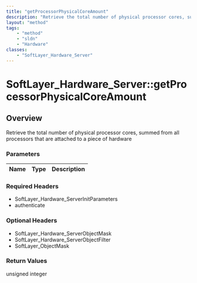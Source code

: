 ```yaml
---
title: "getProcessorPhysicalCoreAmount"
description: "Retrieve the total number of physical processor cores, summed from all processors that are attached to a piece of hardwa... "
layout: "method"
tags:
    - "method"
    - "sldn"
    - "Hardware"
classes:
    - "SoftLayer_Hardware_Server"
---
```

# SoftLayer_Hardware_Server::getProcessorPhysicalCoreAmount
## Overview 
Retrieve the total number of physical processor cores, summed from all processors that are attached to a piece of hardware

### Parameters 
|Name | Type | Description |
| --- | --- | --- |


### Required Headers
* SoftLayer_Hardware_ServerInitParameters
* authenticate

### Optional Headers
* SoftLayer_Hardware_ServerObjectMask
* SoftLayer_Hardware_ServerObjectFilter
* SoftLayer_ObjectMask

### Return Values
unsigned integer

